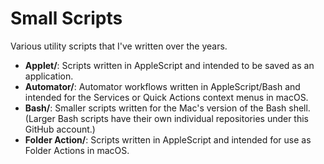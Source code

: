 # Small Scripts
Various utility scripts that I've written over the years.
- **Applet/**: Scripts written in AppleScript and intended to be saved as an application.
- **Automator/**: Automator workflows written in AppleScript/Bash and intended for the Services or Quick Actions context menus in macOS.
- **Bash/**: Smaller scripts written for the Mac's version of the Bash shell. (Larger Bash scripts have their own individual repositories under this GitHub account.)
- **Folder Action/**: Scripts written in AppleScript and intended for use as Folder Actions in macOS.